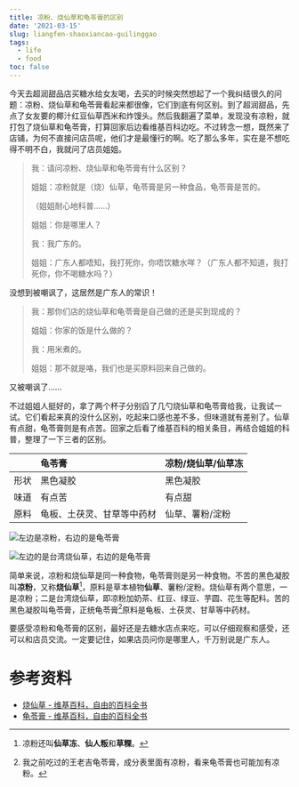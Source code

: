 ```yaml
---
title: 凉粉、烧仙草和龟苓膏的区别
date: '2021-03-15'
slug: liangfen-shaoxiancao-guilinggao
tags:
  - life
  - food
toc: false
---
```


<!--more-->

今天去超润甜品店买糖水给女友喝，去买的时候突然想起了一个我纠结很久的问题：凉粉、烧仙草和龟苓膏看起来都很像，它们到底有何区别。到了超润甜品，先点了女友要的椰汁红豆仙草西米和炸馒头。然后我翻遍了菜单，发现没有凉粉，就打包了烧仙草和龟苓膏，打算回家后边看维基百科边吃。不过转念一想，既然来了店铺，为何不直接问店员呢，他们才是最懂行的啊。吃了那么多年，实在是不想吃得不明不白，我就问了店员姐姐。

> 我：请问凉粉、烧仙草和龟苓膏有什么区别？
>
> 姐姐：凉粉就是（烧）仙草，龟苓膏是另一种食品，龟苓膏是苦的。
>
>（姐姐耐心地科普……）
>
> 姐姐：你是哪里人？
>
> 我：我广东的。
>
> 姐姐：广东人都唔知，我打死你，你唔饮糖水咩？（广东人都不知道，我打死你，你不喝糖水吗？）

没想到被嘲讽了，这居然是广东人的常识！

> 我：那你们店的烧仙草和龟苓膏是自己做的还是买到现成的？
>
> 姐姐：你家的饭是什么做的？
>
> 我：用米煮的。
>
> 姐姐：那不就是咯，我们也是买原料回来自己做的。

又被嘲讽了……

不过姐姐人挺好的，拿了两个杯子分别舀了几勺烧仙草和龟苓膏给我，让我试一试。它们看起来真的没什么区别，吃起来口感也差不多，但味道就有差别了。仙草有点甜，龟苓膏则是有点苦。回家之后看了维基百科的相关条目，再结合姐姐的科普，整理了一下三者的区别。

|      | 龟苓膏                     | 凉粉/烧仙草/仙草冻 |
| :--- | :------------------------- | :----------------- |
| 形状 | 黑色凝胶                   | 黑色凝胶           |
| 味道 | 有点苦                     | 有点甜             |
| 原料 | 龟板、土茯灵、甘草等中药材 | 仙草、薯粉/淀粉    |


![左边是凉粉，右边的是龟苓膏](https://cdn.jsdelivr.net/gh/CyrusYip/blog-static/images/2021-03-15_liangfen-guilinggao.jpg)

![左边的是台湾烧仙草，右边的是龟苓膏](https://cdn.jsdelivr.net/gh/CyrusYip/blog-static/images/2021-03-15_shaoxiancao-guilinggao.jpg)

简单来说，凉粉和烧仙草是同一种食物，龟苓膏则是另一种食物。不苦的黑色凝胶叫**凉粉**，又称**烧仙草**[^cao]，原料是草本植物**仙草**、薯粉/淀粉。烧仙草有两个意思，一是凉粉；二是台湾烧仙草，即凉粉加奶茶、红豆、绿豆、芋圆、花生等配料。苦的黑色凝胶叫龟苓膏，正统龟苓膏[^gao]原料是龟板、土茯灵、甘草等中药材。

[^cao]: 凉粉还叫**仙草冻**、**仙人粄**和**草粿**。

[^gao]: 我之前吃过的王老吉龟苓膏，成分表里面有凉粉，看来龟苓膏也可能加有凉粉。

要感受凉粉和龟苓膏的区别，最好还是去糖水店点来吃，可以仔细观察和感受，还可以和店员交流。一定要记住，如果店员问你是哪里人，千万别说是广东人。

# 参考资料

- [烧仙草 - 维基百科，自由的百科全书](https://zh.wikipedia.org/wiki/%E7%87%92%E4%BB%99%E8%8D%89)
- [龟苓膏 - 维基百科，自由的百科全书](https://zh.wikipedia.org/wiki/%E9%BE%9C%E8%8B%93%E8%86%8F)
